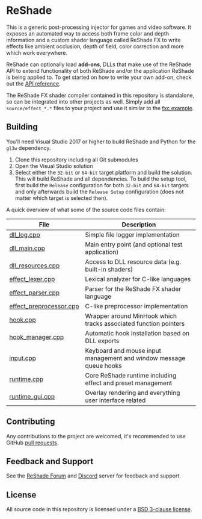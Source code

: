 ReShade
=======

This is a generic post-processing injector for games and video software. It exposes an automated way to access both frame color and depth information and a custom shader language called ReShade FX to write effects like ambient occlusion, depth of field, color correction and more which work everywhere.

ReShade can optionally load **add-ons**, DLLs that make use of the ReShade API to extend functionality of both ReShade and/or the application ReShade is being applied to. To get started on how to write your own add-on, check out the [API reference](REFERENCE.md).

The ReShade FX shader compiler contained in this repository is standalone, so can be integrated into other projects as well. Simply add all `source/effect_*.*` files to your project and use it similar to the [fxc example](tools/fxc.cpp).

## Building

You'll need Visual Studio 2017 or higher to build ReShade and Python for the `gl3w` dependency.

1. Clone this repository including all Git submodules
2. Open the Visual Studio solution
3. Select either the `32-bit` or `64-bit` target platform and build the solution.\
   This will build ReShade and all dependencies. To build the setup tool, first build the `Release` configuration for both `32-bit` and `64-bit` targets and only afterwards build the `Release Setup` configuration (does not matter which target is selected then).

A quick overview of what some of the source code files contain:

|File                                                                  |Description                                                            |
|----------------------------------------------------------------------|-----------------------------------------------------------------------|
|[dll_log.cpp](source/dll_log.cpp)                                     |Simple file logger implementation                                      |
|[dll_main.cpp](source/dll_main.cpp)                                   |Main entry point (and optional test application)                       |
|[dll_resources.cpp](source/dll_resources.cpp)                         |Access to DLL resource data (e.g. built-in shaders)                    |
|[effect_lexer.cpp](source/effect_lexer.cpp)                           |Lexical analyzer for C-like languages                                  |
|[effect_parser.cpp](source/effect_parser.cpp)                         |Parser for the ReShade FX shader language                              |
|[effect_preprocessor.cpp](source/effect_preprocessor.cpp)             |C-like preprocessor implementation                                     |
|[hook.cpp](source/hook.cpp)                                           |Wrapper around MinHook which tracks associated function pointers       |
|[hook_manager.cpp](source/hook_manager.cpp)                           |Automatic hook installation based on DLL exports                       |
|[input.cpp](source/input.cpp)                                         |Keyboard and mouse input management and window message queue hooks     |
|[runtime.cpp](source/runtime.cpp)                                     |Core ReShade runtime including effect and preset management            |
|[runtime_gui.cpp](source/runtime_gui.cpp)                             |Overlay rendering and everything user interface related                |

## Contributing

Any contributions to the project are welcomed, it's recommended to use GitHub [pull requests](https://help.github.com/articles/using-pull-requests/).

## Feedback and Support

See the [ReShade Forum](https://reshade.me/forum) and [Discord](https://discord.gg/PrwndfH) server for feedback and support.

## License

All source code in this repository is licensed under a [BSD 3-clause license](LICENSE.md).
